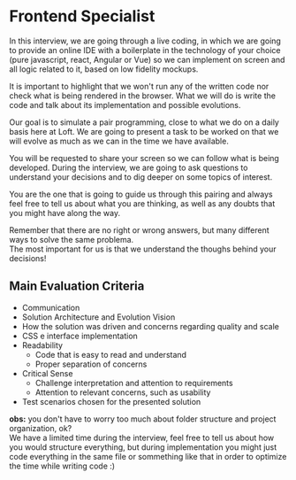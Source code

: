 # Frontend Specialist

In this interview, we are going through a live coding, in which we are going to provide an online IDE with a boilerplate in the technology of your choice (pure javascript, react, Angular or Vue) so we can implement on screen and all logic related to it, based on low fidelity mockups.

It is important to highlight that we won't run any of the written code nor check what is being rendered in the browser.
What we will do is write the code and talk about its implementation and possible evolutions.

Our goal is to simulate a pair programming, close to what we do on a daily basis here at Loft.
We are going to present a task to be worked on that we will evolve as much as we can in the time we have available.

You will be requested to share your screen so we can follow what is being developed.
During the interview, we are going to ask questions to understand your decisions and to dig deeper on some topics of interest.

You are the one that is going to guide us through this pairing and always feel free to tell us about what you are thinking, as well as any doubts that you might have along the way.

Remember that there are no right or wrong answers, but many different ways to solve the same problema.  
The most important for us is that we understand the thoughs behind your decisions!

## Main Evaluation Criteria
* Communication
* Solution Architecture and Evolution Vision
* How the solution was driven and concerns regarding quality and scale
* CSS e interface implementation
* Readability
  * Code that is easy to read and understand
  * Proper separation of concerns
* Critical Sense
  * Challenge interpretation and attention to requirements
  * Attention to relevant concerns, such as usability
* Test scenarios chosen for the presented solution

**obs:** you don't have to worry too much about folder structure and project organization, ok?  
We have a limited time during the interview, feel free to tell us about how you would structure everything, but during implementation you might just code everything in the same file or sommething like that in order to optimize the time while writing code :)